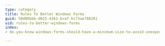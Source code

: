 ```yaml
---
type: category
title: Rules To Better Windows Forms
guid: 50d80bbb-d025-4361-bcaf-bc73ae788201
uid: rules-to-better-windows-forms
index:
- do-you-know-windows-forms-should-have-a-minimum-size-to-avoid-unexpected-ui-behavior

---
```

 

